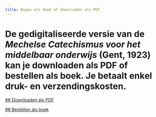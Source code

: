 ```yaml
---
title: Kopen als boek of downloaden als PDF
---
```


# De gedigitaliseerde versie van de *Mechelse Catechismus voor het middelbaar onderwijs* (Gent, 1923) kan je downloaden als PDF of bestellen als boek. Je betaalt enkel druk- en verzendingskosten.

[## Downloaden als PDF]()

[## Bestellen als boek](https://www.peecho.com/print/en/758890)

